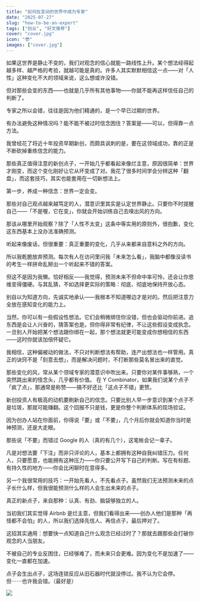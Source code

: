 ```yaml
---
title: "如何在变动的世界中成为专家"
date: "2025-07-27"
slug: "how-to-be-an-expert"
tags: ["创业", "好文推荐"]
cover: "cover.jpg"
icon: "😎"
images: ["cover.jpg"]
---
```

如果这世界是静止不变的，我们对观念的信心就能一路线性上升。某个想法经得起越多样、越严格的考验，就越可能是真的。许多人其实默默相信这一点——对「人性」这种变化不大的领域来说，这么想或许没错。



但对那些会变的东西——也就是几乎所有其他事物——你就不能再这样信任自己的判断了。



专家之所以会错，往往是因为他们精通的，是一个早已过期的世界。



有办法避免这种情况吗？能不能不被过时信念困住？答案是——可以，但得靠一点方法。



我曾经花了将近十年投资早期新创，而颇具讽刺的是，要在这领域成功，靠的正是不断砍掉重练信念的能力。



那些真正值得注意的新创点子，一开始几乎都看起来像烂主意，原因很简单：世界才刚变，而这个变化刚好让它从坏变成了对。我花了很多时间学会分辨这种「翻盘」，而这套技巧，其实也能套用在一切新想法上。



第一步，养成一种信念：世界一定会变。



那些对自己观点越来越笃定的人，潜意识里其实是认定世界静止。只要你不时提醒自己——「不是喔，它在变」，你就会开始训练自己去嗅出风的方向。



那该从哪里开始观察？除了「人性不太变」这条中等实用的原则外，很抱歉，变化这东西基本上没办法准确预测。



听起来像废话，但很重要：真正重要的变化，几乎从来都来自意料之外的方向。



所以我乾脆放弃预测。每次有人在访问里问我「未来怎么看」，我脑中都像没读书的考生一样拼命乱掰出一个听起来不错的答案。



但这不是因为我懒。恰好相反——我觉得，预测未来不但命中率可怜，还会让你思维变得僵硬。与其乱猜，不如选择更实际的策略：彻底、彻底地保持开放心态。



别自以为知道方向，先诚实地承认——我根本不知道哪边才是对的。然后把注意力全放在感知变化的能力上。



当然，你可以有一些假设性想法。它们会稍微绑住你没错，但也会驱动你前进。追东西是会让人兴奋的，猜答案也是。但你得非常有纪律，不让这些假设变成执念。
一旦别人开始把某个想法跟你绑在一起，那个想法就更可能变成你想相信的东西——这时你就该加倍怀疑它。



我相信，这种偏被动的做法，不只对判断想法有帮助，连产出想法也一样管用。真正的诀窍不是「刻意去想」，而是解决问题时，不打断那些莫名冒出来的直觉。



那些变化的风，常从某个领域专家的潜意识中吹出来。只要你对某件事够熟，一个突然跳出来的怪念头，几乎都有价值。
在 Y Combinator，如果我们说某个点子「疯了点」，那通常是称赞——搞不好还比「这点子不错」更赞。



新创投资人有极高的动机要刷新自己的信念。只要比别人早一步意识到某个点子不是垃圾，那就可能赚翻。这个回报不只是钱，更是你整个判断体系的现场验证。



因为创办人站在你面前，你得说「要」或「不要」，几个月后你就会知道你当时是神预测，还是大走眼。



那些说「不要」而错过 Google 的人（真的有几个），这笔帐会记一辈子。



凡是对想法要「下注」而非只评论的人，基本上都拥有这种自我纠错压力。任何人，只要愿意，也能拥有这种压力——你只要公开写下自己的判断。写在有标题、有持久性的地方——你会比闲聊时在意得多。



另一个我很常用的技巧：一开始先看人，不先看点子。虽然我们无法预测未来的点子长什么样，但我很能预测什么样的人会生出未来的点子。



真正的新点子，来自那种：认真、有劲、脑袋够独立的人。



当初我们其实觉得 Airbnb 是烂主意，但我们看得出来——创办人他们是那种「再怪都不会怕」的人，所以我们选择先信人、再信点子，最后押对了。



这招其实通用：想要快一点知道自己什么观念已经过时了？那就去跟那些会打破你观念的人当朋友。



不被自己的专业反困住，已经够难了，而未来只会更难。因为变化不是加速了——变化一直都在加速。



点子会生出点子，这场连锁反应从旧石器时代就没停过。我不认为它会停。
但⋯⋯也许我会错。（最好是）




![](https://prod-files-secure.s3.us-west-2.amazonaws.com/112d0858-5090-4d34-a606-b75eb8d65fd2/46476355-9cf3-4e99-9b7a-3531bc426380/1000202064.png?X-Amz-Algorithm=AWS4-HMAC-SHA256&X-Amz-Content-Sha256=UNSIGNED-PAYLOAD&X-Amz-Credential=ASIAZI2LB466WGQZXSA6%2F20251031%2Fus-west-2%2Fs3%2Faws4_request&X-Amz-Date=20251031T214312Z&X-Amz-Expires=3600&X-Amz-Security-Token=IQoJb3JpZ2luX2VjEFUaCXVzLXdlc3QtMiJGMEQCICl5RDGHo2DpLm0gDmV182aEVsM%2BI7b%2F0VnlOSIYBLvfAiBNfIzSJsITZyLYe3CHI7bYTuoblsSkFbu7T%2BIMgaeVXir%2FAwgeEAAaDDYzNzQyMzE4MzgwNSIMVBQtfpKDxqVAJ68HKtwD1L0fO5RwqR%2FsweLhlC6P2OaH5f2%2FDZ3qUIm0sgp0VJLXaqyP5VEI0I64HhsvzteXZv7Dx%2FzZJOYit5obVk8UqHr9o%2F5fNH0kaK6cQxhrJKNx6IPQk12ePZ4xiHSb4UFax6k1MBjjUCmVAC2KJ69UxaJDw9NbQ6Tq90acp5Ysjr73ZAXDfCZzUF1eR1UN8wZ%2FMHKcVyq7C24yu172O6NlL54d1i%2F8Z89eUbrBEuHf%2FEHZXLVUZlpZeoVmPj4QMdJe%2FTMvYb6r0BcP%2FZUmjj4W5UUDbAc5uZBLNfJ3g%2BIPX9Ow2Ubebn34XvXYLTbYCxTlhvYerVIMHSDXKcJgjNcR4BlLDwbFaFKLwpNmIoPvwr33qT7hTzC2PpX5oiOMCEyeEjicg%2BdrfhDoWy8XYT2TPbZUSdht7bb8%2FZ1LY94QbzYB5qYRELk2tlWIH8JopUAjhxP5A5IyovUvHpDdaQXI9PFwRZPA0%2BtgPltGje3Tjfp8y89COmBtljllqu1ufZhhyBTY3uLZi%2Bf1TFAFvDXThSleQJAaqb69ZzUaQttSnXzeNcjQHuM1Ikg%2Fz7Npktqq76IUUuWjqsC%2BNnLIMWzarMBH2p31iTrlRwAAjlzy%2Fq7bpqwO0%2FD0PDdThRgwi8SUyAY6pgFutRZclcquxYykaWyD0Rxl%2BsomGcFLeZT15MshVrrp3V9f3xvUSKhZ8W7f5lgmrwljJ2%2FvVAUX1ZMgK%2BNU4cn99x85131lUU%2B5YY%2Ft4nEusLRP1o%2FwlcJ%2B4%2FYctxUMekb%2FZpuB9hStPw77Dwjml0NpDhL8V7hxNwcTn4EywQ7nrRL5DjNOnmNoPIvZjcOtuPKy44jKRZYvSGTW%2Fwha4xhiRvnBvA5J&X-Amz-Signature=196e458d9fa321207022310fbdcc646e55b4c52c2e88b6f40612d1d534059904&X-Amz-SignedHeaders=host&x-amz-checksum-mode=ENABLED&x-id=GetObject)


